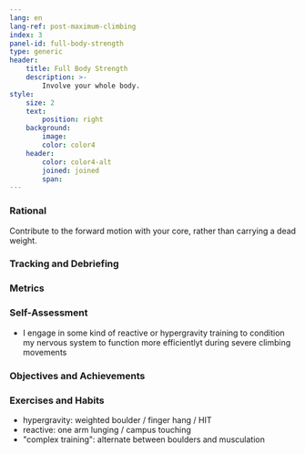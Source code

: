 ```yaml
---
lang: en
lang-ref: post-maximum-climbing
index: 3
panel-id: full-body-strength
type: generic
header:
    title: Full Body Strength
    description: >-
        Involve your whole body.
style:
    size: 2
    text:
        position: right
    background:
        image:
        color: color4
    header:
        color: color4-alt
        joined: joined
        span:
---
```

### Rational

Contribute to the forward motion with your core, rather than carrying a dead weight. 

### Tracking and Debriefing

### Metrics

### Self-Assessment

- I engage in some kind of reactive or hypergravity training to condition my
  nervous system to function more efficientlyt during severe climbing movements

### Objectives and Achievements

### Exercises and Habits

- hypergravity: weighted boulder / finger hang / HIT
- reactive: one arm lunging / campus touching
- "complex training": alternate between boulders and musculation
